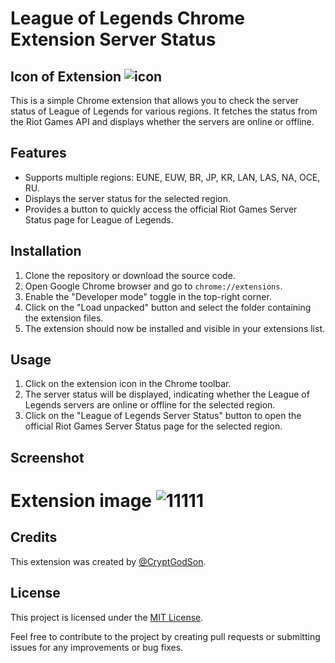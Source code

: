 # League of Legends Chrome Extension Server Status
## Icon of Extension ![icon](https://github.com/CryptGodSon/League-of-Legends-Chrome-Extension-Server-Status/assets/106864633/62adff84-9f32-4dfc-a3ae-ca19b124fa3c)

This is a simple Chrome extension that allows you to check the server status of League of Legends for various regions. It fetches the status from the Riot Games API and displays whether the servers are online or offline.

## Features

- Supports multiple regions: EUNE, EUW, BR, JP, KR, LAN, LAS, NA, OCE, RU.
- Displays the server status for the selected region.
- Provides a button to quickly access the official Riot Games Server Status page for League of Legends.

## Installation

1. Clone the repository or download the source code.
2. Open Google Chrome browser and go to `chrome://extensions`.
3. Enable the "Developer mode" toggle in the top-right corner.
4. Click on the "Load unpacked" button and select the folder containing the extension files.
5. The extension should now be installed and visible in your extensions list.

## Usage

1. Click on the extension icon in the Chrome toolbar.
2. The server status will be displayed, indicating whether the League of Legends servers are online or offline for the selected region.
3. Click on the "League of Legends Server Status" button to open the official Riot Games Server Status page for the selected region.

## Screenshot
# Extension image ![11111](https://github.com/CryptGodSon/League-of-Legends-Chrome-Extension-Server-Status/assets/106864633/894a4e66-c4ab-4ae6-9647-cdff188b8462)

## Credits

This extension was created by [@CryptGodSon](https://github.com/CryptGodSon).

## License

This project is licensed under the [MIT License](LICENSE).

Feel free to contribute to the project by creating pull requests or submitting issues for any improvements or bug fixes.

